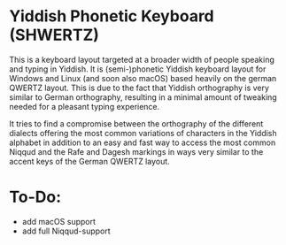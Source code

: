 # Yiddish Phonetic Keyboard (SHWERTZ)

This is a keyboard layout targeted at a broader width of people speaking and typing in Yiddish. It is (semi-)phonetic Yiddish keyboard layout for Windows and Linux (and soon also macOS) based heavily on the german QWERTZ layout. This is due to the fact that Yiddish orthography is very similar to German orthography, resulting in a minimal amount of tweaking needed for a pleasant typing experience. 

It tries to find a compromise between the orthography of the different dialects offering the most common variations of characters in the Yiddish alphabet in addition to an easy and fast way to access the most common Niqqud and the Rafe and Dagesh markings in ways very similar to the accent keys of the German QWERTZ layout.

# To-Do:
- add macOS support
- add full Niqqud-support
